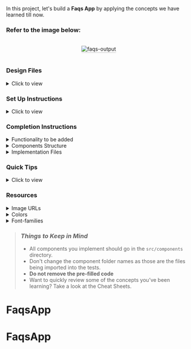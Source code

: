 In this project, let's build a **Faqs App** by applying the concepts we have learned till now.

### Refer to the image below:

<br/>
<div style="text-align: center;">
<img src="https://assets.ccbp.in/frontend/content/react-js/faqs-output-v3.gif" alt="faqs-output" style="max-width:70%;box-shadow:0 2.8px 2.2px rgba(0, 0, 0, 0.12)" />
</div>
<br/>

### Design Files

<details>
<summary>Click to view</summary>

- [Extra Small (Size < 576px), Small (Size >= 576px), Medium (Size >= 768px)](https://assets.ccbp.in/frontend/content/react-js/faqs-sm-output-v2.png)
- [Large (Size >= 992px) and Extra Large (Size >= 1200px)](https://assets.ccbp.in/frontend/content/react-js/faqs-lg-output-v2.png)

</details>

### Set Up Instructions

<details>
<summary>Click to view</summary>

- Download dependencies by running `npm install`
- Start up the app using `npm start`
</details>

### Completion Instructions

<details>
<summary>Functionality to be added</summary>
<br/>

The app must have the following functionalities

- When the plus icon is clicked in a FAQ
  - The answer to the FAQ should be visible to the user
  - The plus icon should change to a minus icon
- When the minus icon is clicked in a FAQ
  - The answer to the FAQ should be hidden to the user
  - The minus icon should change to a plus icon
- The `Faqs` component receives the `faqsList` as a prop. It consists of a list of faq objects with the following properties in each faq object

  |     Key      | Data Type |
  | :----------: | :-------: |
  |      id      |  Number   |
  | questionText |  String   |
  |  answerText  |  String   |

</details>

<details>
<summary>Components Structure</summary>

<br/>
<div style="text-align: center;">
    <img src="https://assets.ccbp.in/frontend/content/react-js/faqs-component-structure-breakdown.png" alt="faqs-component-structure" style="max-width:100%;box-shadow:0 2.8px 2.2px rgba(0, 0, 0, 0.12)">
</div>
<br/>

</details>

<details>
<summary>Implementation Files</summary>
<br/>

Use these files to complete the implementation:

- `src/components/Faqs/index.js`
- `src/components/Faqs/index.css`
- `src/components/FaqItem/index.js`
- `src/components/FaqItem/index.css`
</details>

### Quick Tips

<details>
<summary>Click to view</summary>
<br>

- You can use the `box-shadow` CSS property to apply the box-shadow effect to containers

  ```
    box-shadow: 0px 4px 16px 0px #bfbfbf;
  ```

  <br/>
   <img src="https://assets.ccbp.in/frontend/content/react-js/box-shadow-img.png" alt="box shadow" style="width:200px" />

- You can use the `cursor` CSS property to specify the mouse cursor to be displayed when pointing over an element

  ```
    cursor: pointer;
  ```

  <br/>
   <img src="https://assets.ccbp.in/frontend/content/react-js/cursor-pointer-img.png" alt="cursor pointer" style="width:100px" />

- You can use the below `outline` CSS property for buttons and input elements to remove the highlighting when the elements are clicked

  ```
    outline: none;
  ```

</details>

### Resources

<details>
<summary>Image URLs</summary>

- [https://assets.ccbp.in/frontend/react-js/faqs-plus-icon-img.png](https://assets.ccbp.in/frontend/react-js/faqs-plus-icon-img.png) alt should be **plus**
- [https://assets.ccbp.in/frontend/react-js/faqs-minus-icon-img.png](https://assets.ccbp.in/frontend/react-js/faqs-minus-icon-img.png) alt should be **minus**

</details>

<details>
<summary>Colors</summary>

<br/>

<div style="background-color: #cb8805; width: 150px; padding: 10px; color: white">Hex: #cb8805</div>
<div style="background-color: #52606d; width: 150px; padding: 10px; color: white">Hex: #52606d</div>
<div style="background-color: #9aa5b1; width: 150px; padding: 10px; color: white">Hex: #9aa5b1</div>

#### Border Colors

<div style="background-color: #d7dae6; width: 150px; padding: 10px; color: black">Hex: #d7dae6</div>
<div style="background-color: #e4e7eb; width: 150px; padding: 10px; color: black">Hex: #e4e7eb</div>

#### Background Colors

<div style="background-color: #ffffff; width: 150px; padding: 10px; color: black">Hex: #ffffff</div>
<div style="background-color: #f1f5f8; width: 150px; padding: 10px; color: black">Hex: #f1f5f8</div>

</details>

<details>
<summary>Font-families</summary>

- Roboto

</details>

> ### _Things to Keep in Mind_
>
> - All components you implement should go in the `src/components` directory.
> - Don't change the component folder names as those are the files being imported into the tests.
> - **Do not remove the pre-filled code**
> - Want to quickly review some of the concepts you’ve been learning? Take a look at the Cheat Sheets.
# FaqsApp
# FaqsApp

